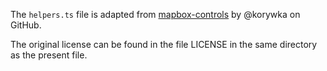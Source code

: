 The `helpers.ts` file is adapted
from [mapbox-controls](https://github.com/korywka/mapbox-controls/tree/master/packages/helpers) by @korywka on GitHub.

The original license can be found in the file LICENSE in the same directory as the present file.
